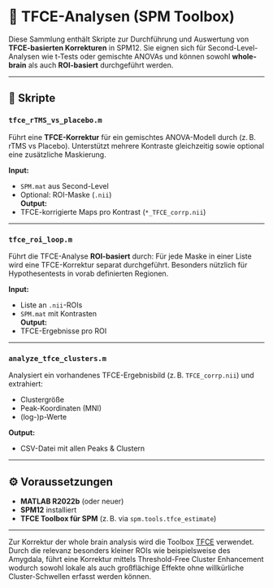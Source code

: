 # 🧠 TFCE-Analysen (SPM Toolbox)

Diese Sammlung enthält Skripte zur Durchführung und Auswertung von **TFCE-basierten Korrekturen** in SPM12. Sie eignen sich für Second-Level-Analysen wie t-Tests oder gemischte ANOVAs und können sowohl **whole-brain** als auch **ROI-basiert** durchgeführt werden.

---

## 📄 Skripte

### `tfce_rTMS_vs_placebo.m`
Führt eine **TFCE-Korrektur** für ein gemischtes ANOVA-Modell durch (z. B. rTMS vs Placebo). Unterstützt mehrere Kontraste gleichzeitig sowie optional eine zusätzliche Maskierung.

**Input:**  
- `SPM.mat` aus Second-Level  
- Optional: ROI-Maske (`.nii`)  
**Output:**  
- TFCE-korrigierte Maps pro Kontrast (`*_TFCE_corrp.nii`)

---

### `tfce_roi_loop.m`
Führt die TFCE-Analyse **ROI-basiert** durch: Für jede Maske in einer Liste wird eine TFCE-Korrektur separat durchgeführt. Besonders nützlich für Hypothesentests in vorab definierten Regionen.

**Input:**  
- Liste an `.nii`-ROIs  
- `SPM.mat` mit Kontrasten  
**Output:**  
- TFCE-Ergebnisse pro ROI

---

### `analyze_tfce_clusters.m`
Analysiert ein vorhandenes TFCE-Ergebnisbild (z. B. `TFCE_corrp.nii`) und extrahiert:

- Clustergröße  
- Peak-Koordinaten (MNI)  
- (log-)p-Werte  

**Output:**  
- CSV-Datei mit allen Peaks & Clustern

---

## ⚙️ Voraussetzungen
- **MATLAB R2022b** (oder neuer)  
- **SPM12** installiert  
- **TFCE Toolbox für SPM** (z. B. via `spm.tools.tfce_estimate`)  

---

Zur Korrektur der whole brain analysis wird die Toolbox [TFCE](https://github.com/ChristianGaser/tfce) verwendet. 
Durch die relevanz besonders kleiner ROIs wie beispielsweise des Amygdala, führt eine Korrektur mittels Threshold-Free Cluster Enhancement  
wodurch sowohl lokale als auch großflächige Effekte ohne willkürliche Cluster-Schwellen erfasst werden können.
